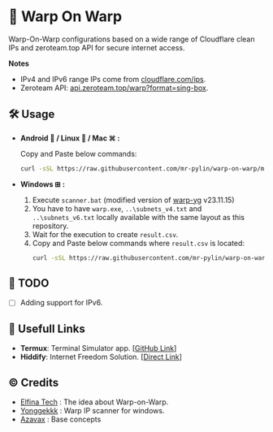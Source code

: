 # 🗽 Warp On Warp
Warp-On-Warp configurations based on a wide range of Cloudflare clean IPs and zeroteam.top API for secure internet access.

**Notes**
   - IPv4 and IPv6 range IPs come from [cloudflare.com/ips](https://www.cloudflare.com/ips/).
   - Zeroteam API: [api.zeroteam.top/warp?format=sing-box](https://api.zeroteam.top/warp?format=sing-box).


## 🛠️ Usage
   - **Android 🤖 / Linux 🐧 / Mac ⌘ :**
      
      Copy and Paste below commands:
      ```bash
      curl -sSL https://raw.githubusercontent.com/mr-pylin/warp-on-warp/main/warp.sh -o warp.sh && chmod +x warp.sh && bash warp.sh
      ```

   - **Windows ⊞ :**
      1. Execute `scanner.bat` (modified version of [warp-yg](https://github.com/yonggekkk/warp-yg) v23.11.15)
      2. You have to have `warp.exe`, `..\subnets_v4.txt` and `..\subnets_v6.txt` locally available with the same layout as this repository.
      3. Wait for the execution to create `result.csv`.
      4. Copy and Paste below commands where `result.csv` is located:
         ```bash
         curl -sSL https://raw.githubusercontent.com/mr-pylin/warp-on-warp/main/warp.sh -o warp.sh && chmod +x warp.sh && bash warp.sh
         ```

## 📝 TODO
   - [ ] Adding support for IPv6.

## 🔗 Usefull Links
   - **Termux**: Terminal Simulator app. [[GitHub Link](https://github.com/termux/termux-app)]
   - **Hiddify**: Internet Freedom Solution. [[Direct Link](https://app.hiddify.com/)]

## ©️ Credits
- [Elfina Tech](https://github.com/Elfiinaa) : The idea about Warp-on-Warp.
- [Yonggekkk](https://github.com/yonggekkk/warp-yg) : Warp IP scanner for windows.
- [Azavax](https://github.com/azavaxhuman/Quick_Warp_on_Warp) : Base concepts
